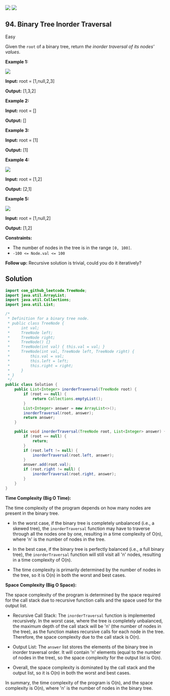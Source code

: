 [![](https://img.shields.io/github/stars/javadev/LeetCode-in-Java?label=Stars&style=flat-square)](https://github.com/javadev/LeetCode-in-Java)
[![](https://img.shields.io/github/forks/javadev/LeetCode-in-Java?label=Fork%20me%20on%20GitHub%20&style=flat-square)](https://github.com/javadev/LeetCode-in-Java/fork)

## 94\. Binary Tree Inorder Traversal

Easy

Given the `root` of a binary tree, return _the inorder traversal of its nodes' values_.

**Example 1:**

![](https://assets.leetcode.com/uploads/2020/09/15/inorder_1.jpg)

**Input:** root = [1,null,2,3]

**Output:** [1,3,2] 

**Example 2:**

**Input:** root = []

**Output:** [] 

**Example 3:**

**Input:** root = [1]

**Output:** [1] 

**Example 4:**

![](https://assets.leetcode.com/uploads/2020/09/15/inorder_5.jpg)

**Input:** root = [1,2]

**Output:** [2,1] 

**Example 5:**

![](https://assets.leetcode.com/uploads/2020/09/15/inorder_4.jpg)

**Input:** root = [1,null,2]

**Output:** [1,2] 

**Constraints:**

*   The number of nodes in the tree is in the range `[0, 100]`.
*   `-100 <= Node.val <= 100`

**Follow up:** Recursive solution is trivial, could you do it iteratively?

## Solution

```java
import com_github_leetcode.TreeNode;
import java.util.ArrayList;
import java.util.Collections;
import java.util.List;

/*
 * Definition for a binary tree node.
 * public class TreeNode {
 *     int val;
 *     TreeNode left;
 *     TreeNode right;
 *     TreeNode() {}
 *     TreeNode(int val) { this.val = val; }
 *     TreeNode(int val, TreeNode left, TreeNode right) {
 *         this.val = val;
 *         this.left = left;
 *         this.right = right;
 *     }
 * }
 */
public class Solution {
    public List<Integer> inorderTraversal(TreeNode root) {
        if (root == null) {
            return Collections.emptyList();
        }
        List<Integer> answer = new ArrayList<>();
        inorderTraversal(root, answer);
        return answer;
    }

    public void inorderTraversal(TreeNode root, List<Integer> answer) {
        if (root == null) {
            return;
        }
        if (root.left != null) {
            inorderTraversal(root.left, answer);
        }
        answer.add(root.val);
        if (root.right != null) {
            inorderTraversal(root.right, answer);
        }
    }
}
```

**Time Complexity (Big O Time):**

The time complexity of the program depends on how many nodes are present in the binary tree.

- In the worst case, if the binary tree is completely unbalanced (i.e., a skewed tree), the `inorderTraversal` function may have to traverse through all the nodes one by one, resulting in a time complexity of O(n), where 'n' is the number of nodes in the tree.

- In the best case, if the binary tree is perfectly balanced (i.e., a full binary tree), the `inorderTraversal` function will still visit all 'n' nodes, resulting in a time complexity of O(n).

- The time complexity is primarily determined by the number of nodes in the tree, so it is O(n) in both the worst and best cases.

**Space Complexity (Big O Space):**

The space complexity of the program is determined by the space required for the call stack due to recursive function calls and the space used for the output list.

- Recursive Call Stack: The `inorderTraversal` function is implemented recursively. In the worst case, where the tree is completely unbalanced, the maximum depth of the call stack will be 'n' (the number of nodes in the tree), as the function makes recursive calls for each node in the tree. Therefore, the space complexity due to the call stack is O(n).

- Output List: The `answer` list stores the elements of the binary tree in inorder traversal order. It will contain 'n' elements (equal to the number of nodes in the tree), so the space complexity for the output list is O(n).

- Overall, the space complexity is dominated by the call stack and the output list, so it is O(n) in both the worst and best cases.

In summary, the time complexity of the program is O(n), and the space complexity is O(n), where 'n' is the number of nodes in the binary tree.
